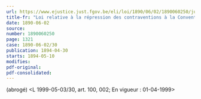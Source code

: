 ```yaml
---
url: https://www.ejustice.just.fgov.be/eli/loi/1890/06/02/1890060250/justel
title-fr: "Loi relative à la répression des contraventions à la Convention du 16 novembre 1887, concernant le trafic des spiritueux dans la mer du Nord. (NOTE : Consultation des versions antérieures à partir du 01-01-1988 et mise à jour au 25-09-1999)"
date: 1890-06-02
source:
number: 1890060250
page: 1321
case: 1890-06-02/30
publication: 1894-04-30
starts: 1894-05-10
modifies:
pdf-original:
pdf-consolidated:
---
```


(abrogé) <L 1999-05-03/30, art. 100, 002; En vigueur :  01-04-1999>
